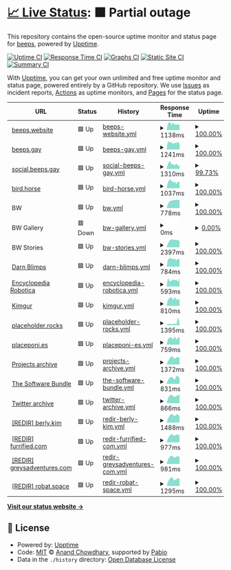 # [📈 Live Status](https://querkmachine.github.io/status): <!--live status--> **🟧 Partial outage**

This repository contains the open-source uptime monitor and status page for [beeps](https://beeps.website/), powered by [Upptime](https://github.com/upptime/upptime).

[![Uptime CI](https://github.com/querkmachine/status/workflows/Uptime%20CI/badge.svg)](https://github.com/querkmachine/status/actions?query=workflow%3A%22Uptime+CI%22)
[![Response Time CI](https://github.com/querkmachine/status/workflows/Response%20Time%20CI/badge.svg)](https://github.com/querkmachine/status/actions?query=workflow%3A%22Response+Time+CI%22)
[![Graphs CI](https://github.com/querkmachine/status/workflows/Graphs%20CI/badge.svg)](https://github.com/querkmachine/status/actions?query=workflow%3A%22Graphs+CI%22)
[![Static Site CI](https://github.com/querkmachine/status/workflows/Static%20Site%20CI/badge.svg)](https://github.com/querkmachine/status/actions?query=workflow%3A%22Static+Site+CI%22)
[![Summary CI](https://github.com/querkmachine/status/workflows/Summary%20CI/badge.svg)](https://github.com/querkmachine/status/actions?query=workflow%3A%22Summary+CI%22)

With [Upptime](https://upptime.js.org), you can get your own unlimited and free uptime monitor and status page, powered entirely by a GitHub repository. We use [Issues](https://github.com/querkmachine/status/issues) as incident reports, [Actions](https://github.com/querkmachine/status/actions) as uptime monitors, and [Pages](https://querkmachine.github.io/status) for the status page.

<!--start: status pages-->
<!-- This summary is generated by Upptime (https://github.com/upptime/upptime) -->
<!-- Do not edit this manually, your changes will be overwritten -->
<!-- prettier-ignore -->
| URL | Status | History | Response Time | Uptime |
| --- | ------ | ------- | ------------- | ------ |
| <img alt="" src="https://icons.duckduckgo.com/ip3/beeps.website.ico" height="13"> [beeps.website](https://beeps.website) | 🟩 Up | [beeps-website.yml](https://github.com/querkmachine/status/commits/HEAD/history/beeps-website.yml) | <details><summary><img alt="Response time graph" src="./graphs/beeps-website/response-time-week.png" height="20"> 1138ms</summary><br><a href="https://querkmachine.github.io/status/history/beeps-website"><img alt="Response time 1138" src="https://img.shields.io/endpoint?url=https%3A%2F%2Fraw.githubusercontent.com%2Fquerkmachine%2Fstatus%2FHEAD%2Fapi%2Fbeeps-website%2Fresponse-time.json"></a><br><a href="https://querkmachine.github.io/status/history/beeps-website"><img alt="24-hour response time 1061" src="https://img.shields.io/endpoint?url=https%3A%2F%2Fraw.githubusercontent.com%2Fquerkmachine%2Fstatus%2FHEAD%2Fapi%2Fbeeps-website%2Fresponse-time-day.json"></a><br><a href="https://querkmachine.github.io/status/history/beeps-website"><img alt="7-day response time 1138" src="https://img.shields.io/endpoint?url=https%3A%2F%2Fraw.githubusercontent.com%2Fquerkmachine%2Fstatus%2FHEAD%2Fapi%2Fbeeps-website%2Fresponse-time-week.json"></a><br><a href="https://querkmachine.github.io/status/history/beeps-website"><img alt="30-day response time 1138" src="https://img.shields.io/endpoint?url=https%3A%2F%2Fraw.githubusercontent.com%2Fquerkmachine%2Fstatus%2FHEAD%2Fapi%2Fbeeps-website%2Fresponse-time-month.json"></a><br><a href="https://querkmachine.github.io/status/history/beeps-website"><img alt="1-year response time 1138" src="https://img.shields.io/endpoint?url=https%3A%2F%2Fraw.githubusercontent.com%2Fquerkmachine%2Fstatus%2FHEAD%2Fapi%2Fbeeps-website%2Fresponse-time-year.json"></a></details> | <details><summary><a href="https://querkmachine.github.io/status/history/beeps-website">100.00%</a></summary><a href="https://querkmachine.github.io/status/history/beeps-website"><img alt="All-time uptime 100.00%" src="https://img.shields.io/endpoint?url=https%3A%2F%2Fraw.githubusercontent.com%2Fquerkmachine%2Fstatus%2FHEAD%2Fapi%2Fbeeps-website%2Fuptime.json"></a><br><a href="https://querkmachine.github.io/status/history/beeps-website"><img alt="24-hour uptime 100.00%" src="https://img.shields.io/endpoint?url=https%3A%2F%2Fraw.githubusercontent.com%2Fquerkmachine%2Fstatus%2FHEAD%2Fapi%2Fbeeps-website%2Fuptime-day.json"></a><br><a href="https://querkmachine.github.io/status/history/beeps-website"><img alt="7-day uptime 100.00%" src="https://img.shields.io/endpoint?url=https%3A%2F%2Fraw.githubusercontent.com%2Fquerkmachine%2Fstatus%2FHEAD%2Fapi%2Fbeeps-website%2Fuptime-week.json"></a><br><a href="https://querkmachine.github.io/status/history/beeps-website"><img alt="30-day uptime 100.00%" src="https://img.shields.io/endpoint?url=https%3A%2F%2Fraw.githubusercontent.com%2Fquerkmachine%2Fstatus%2FHEAD%2Fapi%2Fbeeps-website%2Fuptime-month.json"></a><br><a href="https://querkmachine.github.io/status/history/beeps-website"><img alt="1-year uptime 100.00%" src="https://img.shields.io/endpoint?url=https%3A%2F%2Fraw.githubusercontent.com%2Fquerkmachine%2Fstatus%2FHEAD%2Fapi%2Fbeeps-website%2Fuptime-year.json"></a></details>
| <img alt="" src="https://icons.duckduckgo.com/ip3/beeps.gay.ico" height="13"> [beeps.gay](https://beeps.gay) | 🟩 Up | [beeps-gay.yml](https://github.com/querkmachine/status/commits/HEAD/history/beeps-gay.yml) | <details><summary><img alt="Response time graph" src="./graphs/beeps-gay/response-time-week.png" height="20"> 1241ms</summary><br><a href="https://querkmachine.github.io/status/history/beeps-gay"><img alt="Response time 1241" src="https://img.shields.io/endpoint?url=https%3A%2F%2Fraw.githubusercontent.com%2Fquerkmachine%2Fstatus%2FHEAD%2Fapi%2Fbeeps-gay%2Fresponse-time.json"></a><br><a href="https://querkmachine.github.io/status/history/beeps-gay"><img alt="24-hour response time 1033" src="https://img.shields.io/endpoint?url=https%3A%2F%2Fraw.githubusercontent.com%2Fquerkmachine%2Fstatus%2FHEAD%2Fapi%2Fbeeps-gay%2Fresponse-time-day.json"></a><br><a href="https://querkmachine.github.io/status/history/beeps-gay"><img alt="7-day response time 1241" src="https://img.shields.io/endpoint?url=https%3A%2F%2Fraw.githubusercontent.com%2Fquerkmachine%2Fstatus%2FHEAD%2Fapi%2Fbeeps-gay%2Fresponse-time-week.json"></a><br><a href="https://querkmachine.github.io/status/history/beeps-gay"><img alt="30-day response time 1241" src="https://img.shields.io/endpoint?url=https%3A%2F%2Fraw.githubusercontent.com%2Fquerkmachine%2Fstatus%2FHEAD%2Fapi%2Fbeeps-gay%2Fresponse-time-month.json"></a><br><a href="https://querkmachine.github.io/status/history/beeps-gay"><img alt="1-year response time 1241" src="https://img.shields.io/endpoint?url=https%3A%2F%2Fraw.githubusercontent.com%2Fquerkmachine%2Fstatus%2FHEAD%2Fapi%2Fbeeps-gay%2Fresponse-time-year.json"></a></details> | <details><summary><a href="https://querkmachine.github.io/status/history/beeps-gay">100.00%</a></summary><a href="https://querkmachine.github.io/status/history/beeps-gay"><img alt="All-time uptime 100.00%" src="https://img.shields.io/endpoint?url=https%3A%2F%2Fraw.githubusercontent.com%2Fquerkmachine%2Fstatus%2FHEAD%2Fapi%2Fbeeps-gay%2Fuptime.json"></a><br><a href="https://querkmachine.github.io/status/history/beeps-gay"><img alt="24-hour uptime 100.00%" src="https://img.shields.io/endpoint?url=https%3A%2F%2Fraw.githubusercontent.com%2Fquerkmachine%2Fstatus%2FHEAD%2Fapi%2Fbeeps-gay%2Fuptime-day.json"></a><br><a href="https://querkmachine.github.io/status/history/beeps-gay"><img alt="7-day uptime 100.00%" src="https://img.shields.io/endpoint?url=https%3A%2F%2Fraw.githubusercontent.com%2Fquerkmachine%2Fstatus%2FHEAD%2Fapi%2Fbeeps-gay%2Fuptime-week.json"></a><br><a href="https://querkmachine.github.io/status/history/beeps-gay"><img alt="30-day uptime 100.00%" src="https://img.shields.io/endpoint?url=https%3A%2F%2Fraw.githubusercontent.com%2Fquerkmachine%2Fstatus%2FHEAD%2Fapi%2Fbeeps-gay%2Fuptime-month.json"></a><br><a href="https://querkmachine.github.io/status/history/beeps-gay"><img alt="1-year uptime 100.00%" src="https://img.shields.io/endpoint?url=https%3A%2F%2Fraw.githubusercontent.com%2Fquerkmachine%2Fstatus%2FHEAD%2Fapi%2Fbeeps-gay%2Fuptime-year.json"></a></details>
| <img alt="" src="https://icons.duckduckgo.com/ip3/social.beeps.gay.ico" height="13"> [social.beeps.gay](https://social.beeps.gay) | 🟩 Up | [social-beeps-gay.yml](https://github.com/querkmachine/status/commits/HEAD/history/social-beeps-gay.yml) | <details><summary><img alt="Response time graph" src="./graphs/social-beeps-gay/response-time-week.png" height="20"> 1310ms</summary><br><a href="https://querkmachine.github.io/status/history/social-beeps-gay"><img alt="Response time 1310" src="https://img.shields.io/endpoint?url=https%3A%2F%2Fraw.githubusercontent.com%2Fquerkmachine%2Fstatus%2FHEAD%2Fapi%2Fsocial-beeps-gay%2Fresponse-time.json"></a><br><a href="https://querkmachine.github.io/status/history/social-beeps-gay"><img alt="24-hour response time 1121" src="https://img.shields.io/endpoint?url=https%3A%2F%2Fraw.githubusercontent.com%2Fquerkmachine%2Fstatus%2FHEAD%2Fapi%2Fsocial-beeps-gay%2Fresponse-time-day.json"></a><br><a href="https://querkmachine.github.io/status/history/social-beeps-gay"><img alt="7-day response time 1310" src="https://img.shields.io/endpoint?url=https%3A%2F%2Fraw.githubusercontent.com%2Fquerkmachine%2Fstatus%2FHEAD%2Fapi%2Fsocial-beeps-gay%2Fresponse-time-week.json"></a><br><a href="https://querkmachine.github.io/status/history/social-beeps-gay"><img alt="30-day response time 1310" src="https://img.shields.io/endpoint?url=https%3A%2F%2Fraw.githubusercontent.com%2Fquerkmachine%2Fstatus%2FHEAD%2Fapi%2Fsocial-beeps-gay%2Fresponse-time-month.json"></a><br><a href="https://querkmachine.github.io/status/history/social-beeps-gay"><img alt="1-year response time 1310" src="https://img.shields.io/endpoint?url=https%3A%2F%2Fraw.githubusercontent.com%2Fquerkmachine%2Fstatus%2FHEAD%2Fapi%2Fsocial-beeps-gay%2Fresponse-time-year.json"></a></details> | <details><summary><a href="https://querkmachine.github.io/status/history/social-beeps-gay">99.73%</a></summary><a href="https://querkmachine.github.io/status/history/social-beeps-gay"><img alt="All-time uptime 99.73%" src="https://img.shields.io/endpoint?url=https%3A%2F%2Fraw.githubusercontent.com%2Fquerkmachine%2Fstatus%2FHEAD%2Fapi%2Fsocial-beeps-gay%2Fuptime.json"></a><br><a href="https://querkmachine.github.io/status/history/social-beeps-gay"><img alt="24-hour uptime 99.14%" src="https://img.shields.io/endpoint?url=https%3A%2F%2Fraw.githubusercontent.com%2Fquerkmachine%2Fstatus%2FHEAD%2Fapi%2Fsocial-beeps-gay%2Fuptime-day.json"></a><br><a href="https://querkmachine.github.io/status/history/social-beeps-gay"><img alt="7-day uptime 99.73%" src="https://img.shields.io/endpoint?url=https%3A%2F%2Fraw.githubusercontent.com%2Fquerkmachine%2Fstatus%2FHEAD%2Fapi%2Fsocial-beeps-gay%2Fuptime-week.json"></a><br><a href="https://querkmachine.github.io/status/history/social-beeps-gay"><img alt="30-day uptime 99.73%" src="https://img.shields.io/endpoint?url=https%3A%2F%2Fraw.githubusercontent.com%2Fquerkmachine%2Fstatus%2FHEAD%2Fapi%2Fsocial-beeps-gay%2Fuptime-month.json"></a><br><a href="https://querkmachine.github.io/status/history/social-beeps-gay"><img alt="1-year uptime 99.73%" src="https://img.shields.io/endpoint?url=https%3A%2F%2Fraw.githubusercontent.com%2Fquerkmachine%2Fstatus%2FHEAD%2Fapi%2Fsocial-beeps-gay%2Fuptime-year.json"></a></details>
| <img alt="" src="https://icons.duckduckgo.com/ip3/bird.horse.ico" height="13"> [bird.horse](https://bird.horse) | 🟩 Up | [bird-horse.yml](https://github.com/querkmachine/status/commits/HEAD/history/bird-horse.yml) | <details><summary><img alt="Response time graph" src="./graphs/bird-horse/response-time-week.png" height="20"> 1037ms</summary><br><a href="https://querkmachine.github.io/status/history/bird-horse"><img alt="Response time 1037" src="https://img.shields.io/endpoint?url=https%3A%2F%2Fraw.githubusercontent.com%2Fquerkmachine%2Fstatus%2FHEAD%2Fapi%2Fbird-horse%2Fresponse-time.json"></a><br><a href="https://querkmachine.github.io/status/history/bird-horse"><img alt="24-hour response time 945" src="https://img.shields.io/endpoint?url=https%3A%2F%2Fraw.githubusercontent.com%2Fquerkmachine%2Fstatus%2FHEAD%2Fapi%2Fbird-horse%2Fresponse-time-day.json"></a><br><a href="https://querkmachine.github.io/status/history/bird-horse"><img alt="7-day response time 1037" src="https://img.shields.io/endpoint?url=https%3A%2F%2Fraw.githubusercontent.com%2Fquerkmachine%2Fstatus%2FHEAD%2Fapi%2Fbird-horse%2Fresponse-time-week.json"></a><br><a href="https://querkmachine.github.io/status/history/bird-horse"><img alt="30-day response time 1037" src="https://img.shields.io/endpoint?url=https%3A%2F%2Fraw.githubusercontent.com%2Fquerkmachine%2Fstatus%2FHEAD%2Fapi%2Fbird-horse%2Fresponse-time-month.json"></a><br><a href="https://querkmachine.github.io/status/history/bird-horse"><img alt="1-year response time 1037" src="https://img.shields.io/endpoint?url=https%3A%2F%2Fraw.githubusercontent.com%2Fquerkmachine%2Fstatus%2FHEAD%2Fapi%2Fbird-horse%2Fresponse-time-year.json"></a></details> | <details><summary><a href="https://querkmachine.github.io/status/history/bird-horse">100.00%</a></summary><a href="https://querkmachine.github.io/status/history/bird-horse"><img alt="All-time uptime 100.00%" src="https://img.shields.io/endpoint?url=https%3A%2F%2Fraw.githubusercontent.com%2Fquerkmachine%2Fstatus%2FHEAD%2Fapi%2Fbird-horse%2Fuptime.json"></a><br><a href="https://querkmachine.github.io/status/history/bird-horse"><img alt="24-hour uptime 100.00%" src="https://img.shields.io/endpoint?url=https%3A%2F%2Fraw.githubusercontent.com%2Fquerkmachine%2Fstatus%2FHEAD%2Fapi%2Fbird-horse%2Fuptime-day.json"></a><br><a href="https://querkmachine.github.io/status/history/bird-horse"><img alt="7-day uptime 100.00%" src="https://img.shields.io/endpoint?url=https%3A%2F%2Fraw.githubusercontent.com%2Fquerkmachine%2Fstatus%2FHEAD%2Fapi%2Fbird-horse%2Fuptime-week.json"></a><br><a href="https://querkmachine.github.io/status/history/bird-horse"><img alt="30-day uptime 100.00%" src="https://img.shields.io/endpoint?url=https%3A%2F%2Fraw.githubusercontent.com%2Fquerkmachine%2Fstatus%2FHEAD%2Fapi%2Fbird-horse%2Fuptime-month.json"></a><br><a href="https://querkmachine.github.io/status/history/bird-horse"><img alt="1-year uptime 100.00%" src="https://img.shields.io/endpoint?url=https%3A%2F%2Fraw.githubusercontent.com%2Fquerkmachine%2Fstatus%2FHEAD%2Fapi%2Fbird-horse%2Fuptime-year.json"></a></details>
| <img alt="" src="https://icons.duckduckgo.com/ip3/null.ico" height="13"> BW | 🟩 Up | [bw.yml](https://github.com/querkmachine/status/commits/HEAD/history/bw.yml) | <details><summary><img alt="Response time graph" src="./graphs/bw/response-time-week.png" height="20"> 778ms</summary><br><a href="https://querkmachine.github.io/status/history/bw"><img alt="Response time 778" src="https://img.shields.io/endpoint?url=https%3A%2F%2Fraw.githubusercontent.com%2Fquerkmachine%2Fstatus%2FHEAD%2Fapi%2Fbw%2Fresponse-time.json"></a><br><a href="https://querkmachine.github.io/status/history/bw"><img alt="24-hour response time 813" src="https://img.shields.io/endpoint?url=https%3A%2F%2Fraw.githubusercontent.com%2Fquerkmachine%2Fstatus%2FHEAD%2Fapi%2Fbw%2Fresponse-time-day.json"></a><br><a href="https://querkmachine.github.io/status/history/bw"><img alt="7-day response time 778" src="https://img.shields.io/endpoint?url=https%3A%2F%2Fraw.githubusercontent.com%2Fquerkmachine%2Fstatus%2FHEAD%2Fapi%2Fbw%2Fresponse-time-week.json"></a><br><a href="https://querkmachine.github.io/status/history/bw"><img alt="30-day response time 778" src="https://img.shields.io/endpoint?url=https%3A%2F%2Fraw.githubusercontent.com%2Fquerkmachine%2Fstatus%2FHEAD%2Fapi%2Fbw%2Fresponse-time-month.json"></a><br><a href="https://querkmachine.github.io/status/history/bw"><img alt="1-year response time 778" src="https://img.shields.io/endpoint?url=https%3A%2F%2Fraw.githubusercontent.com%2Fquerkmachine%2Fstatus%2FHEAD%2Fapi%2Fbw%2Fresponse-time-year.json"></a></details> | <details><summary><a href="https://querkmachine.github.io/status/history/bw">100.00%</a></summary><a href="https://querkmachine.github.io/status/history/bw"><img alt="All-time uptime 100.00%" src="https://img.shields.io/endpoint?url=https%3A%2F%2Fraw.githubusercontent.com%2Fquerkmachine%2Fstatus%2FHEAD%2Fapi%2Fbw%2Fuptime.json"></a><br><a href="https://querkmachine.github.io/status/history/bw"><img alt="24-hour uptime 100.00%" src="https://img.shields.io/endpoint?url=https%3A%2F%2Fraw.githubusercontent.com%2Fquerkmachine%2Fstatus%2FHEAD%2Fapi%2Fbw%2Fuptime-day.json"></a><br><a href="https://querkmachine.github.io/status/history/bw"><img alt="7-day uptime 100.00%" src="https://img.shields.io/endpoint?url=https%3A%2F%2Fraw.githubusercontent.com%2Fquerkmachine%2Fstatus%2FHEAD%2Fapi%2Fbw%2Fuptime-week.json"></a><br><a href="https://querkmachine.github.io/status/history/bw"><img alt="30-day uptime 100.00%" src="https://img.shields.io/endpoint?url=https%3A%2F%2Fraw.githubusercontent.com%2Fquerkmachine%2Fstatus%2FHEAD%2Fapi%2Fbw%2Fuptime-month.json"></a><br><a href="https://querkmachine.github.io/status/history/bw"><img alt="1-year uptime 100.00%" src="https://img.shields.io/endpoint?url=https%3A%2F%2Fraw.githubusercontent.com%2Fquerkmachine%2Fstatus%2FHEAD%2Fapi%2Fbw%2Fuptime-year.json"></a></details>
| <img alt="" src="https://icons.duckduckgo.com/ip3/null.ico" height="13"> BW Gallery | 🟥 Down | [bw-gallery.yml](https://github.com/querkmachine/status/commits/HEAD/history/bw-gallery.yml) | <details><summary><img alt="Response time graph" src="./graphs/bw-gallery/response-time-week.png" height="20"> 0ms</summary><br><a href="https://querkmachine.github.io/status/history/bw-gallery"><img alt="Response time 0" src="https://img.shields.io/endpoint?url=https%3A%2F%2Fraw.githubusercontent.com%2Fquerkmachine%2Fstatus%2FHEAD%2Fapi%2Fbw-gallery%2Fresponse-time.json"></a><br><a href="https://querkmachine.github.io/status/history/bw-gallery"><img alt="24-hour response time 0" src="https://img.shields.io/endpoint?url=https%3A%2F%2Fraw.githubusercontent.com%2Fquerkmachine%2Fstatus%2FHEAD%2Fapi%2Fbw-gallery%2Fresponse-time-day.json"></a><br><a href="https://querkmachine.github.io/status/history/bw-gallery"><img alt="7-day response time 0" src="https://img.shields.io/endpoint?url=https%3A%2F%2Fraw.githubusercontent.com%2Fquerkmachine%2Fstatus%2FHEAD%2Fapi%2Fbw-gallery%2Fresponse-time-week.json"></a><br><a href="https://querkmachine.github.io/status/history/bw-gallery"><img alt="30-day response time 0" src="https://img.shields.io/endpoint?url=https%3A%2F%2Fraw.githubusercontent.com%2Fquerkmachine%2Fstatus%2FHEAD%2Fapi%2Fbw-gallery%2Fresponse-time-month.json"></a><br><a href="https://querkmachine.github.io/status/history/bw-gallery"><img alt="1-year response time 0" src="https://img.shields.io/endpoint?url=https%3A%2F%2Fraw.githubusercontent.com%2Fquerkmachine%2Fstatus%2FHEAD%2Fapi%2Fbw-gallery%2Fresponse-time-year.json"></a></details> | <details><summary><a href="https://querkmachine.github.io/status/history/bw-gallery">0.00%</a></summary><a href="https://querkmachine.github.io/status/history/bw-gallery"><img alt="All-time uptime 0.00%" src="https://img.shields.io/endpoint?url=https%3A%2F%2Fraw.githubusercontent.com%2Fquerkmachine%2Fstatus%2FHEAD%2Fapi%2Fbw-gallery%2Fuptime.json"></a><br><a href="https://querkmachine.github.io/status/history/bw-gallery"><img alt="24-hour uptime 0.00%" src="https://img.shields.io/endpoint?url=https%3A%2F%2Fraw.githubusercontent.com%2Fquerkmachine%2Fstatus%2FHEAD%2Fapi%2Fbw-gallery%2Fuptime-day.json"></a><br><a href="https://querkmachine.github.io/status/history/bw-gallery"><img alt="7-day uptime 0.00%" src="https://img.shields.io/endpoint?url=https%3A%2F%2Fraw.githubusercontent.com%2Fquerkmachine%2Fstatus%2FHEAD%2Fapi%2Fbw-gallery%2Fuptime-week.json"></a><br><a href="https://querkmachine.github.io/status/history/bw-gallery"><img alt="30-day uptime 0.00%" src="https://img.shields.io/endpoint?url=https%3A%2F%2Fraw.githubusercontent.com%2Fquerkmachine%2Fstatus%2FHEAD%2Fapi%2Fbw-gallery%2Fuptime-month.json"></a><br><a href="https://querkmachine.github.io/status/history/bw-gallery"><img alt="1-year uptime 0.00%" src="https://img.shields.io/endpoint?url=https%3A%2F%2Fraw.githubusercontent.com%2Fquerkmachine%2Fstatus%2FHEAD%2Fapi%2Fbw-gallery%2Fuptime-year.json"></a></details>
| <img alt="" src="https://icons.duckduckgo.com/ip3/null.ico" height="13"> BW Stories | 🟩 Up | [bw-stories.yml](https://github.com/querkmachine/status/commits/HEAD/history/bw-stories.yml) | <details><summary><img alt="Response time graph" src="./graphs/bw-stories/response-time-week.png" height="20"> 2397ms</summary><br><a href="https://querkmachine.github.io/status/history/bw-stories"><img alt="Response time 2397" src="https://img.shields.io/endpoint?url=https%3A%2F%2Fraw.githubusercontent.com%2Fquerkmachine%2Fstatus%2FHEAD%2Fapi%2Fbw-stories%2Fresponse-time.json"></a><br><a href="https://querkmachine.github.io/status/history/bw-stories"><img alt="24-hour response time 2206" src="https://img.shields.io/endpoint?url=https%3A%2F%2Fraw.githubusercontent.com%2Fquerkmachine%2Fstatus%2FHEAD%2Fapi%2Fbw-stories%2Fresponse-time-day.json"></a><br><a href="https://querkmachine.github.io/status/history/bw-stories"><img alt="7-day response time 2397" src="https://img.shields.io/endpoint?url=https%3A%2F%2Fraw.githubusercontent.com%2Fquerkmachine%2Fstatus%2FHEAD%2Fapi%2Fbw-stories%2Fresponse-time-week.json"></a><br><a href="https://querkmachine.github.io/status/history/bw-stories"><img alt="30-day response time 2397" src="https://img.shields.io/endpoint?url=https%3A%2F%2Fraw.githubusercontent.com%2Fquerkmachine%2Fstatus%2FHEAD%2Fapi%2Fbw-stories%2Fresponse-time-month.json"></a><br><a href="https://querkmachine.github.io/status/history/bw-stories"><img alt="1-year response time 2397" src="https://img.shields.io/endpoint?url=https%3A%2F%2Fraw.githubusercontent.com%2Fquerkmachine%2Fstatus%2FHEAD%2Fapi%2Fbw-stories%2Fresponse-time-year.json"></a></details> | <details><summary><a href="https://querkmachine.github.io/status/history/bw-stories">100.00%</a></summary><a href="https://querkmachine.github.io/status/history/bw-stories"><img alt="All-time uptime 100.00%" src="https://img.shields.io/endpoint?url=https%3A%2F%2Fraw.githubusercontent.com%2Fquerkmachine%2Fstatus%2FHEAD%2Fapi%2Fbw-stories%2Fuptime.json"></a><br><a href="https://querkmachine.github.io/status/history/bw-stories"><img alt="24-hour uptime 100.00%" src="https://img.shields.io/endpoint?url=https%3A%2F%2Fraw.githubusercontent.com%2Fquerkmachine%2Fstatus%2FHEAD%2Fapi%2Fbw-stories%2Fuptime-day.json"></a><br><a href="https://querkmachine.github.io/status/history/bw-stories"><img alt="7-day uptime 100.00%" src="https://img.shields.io/endpoint?url=https%3A%2F%2Fraw.githubusercontent.com%2Fquerkmachine%2Fstatus%2FHEAD%2Fapi%2Fbw-stories%2Fuptime-week.json"></a><br><a href="https://querkmachine.github.io/status/history/bw-stories"><img alt="30-day uptime 100.00%" src="https://img.shields.io/endpoint?url=https%3A%2F%2Fraw.githubusercontent.com%2Fquerkmachine%2Fstatus%2FHEAD%2Fapi%2Fbw-stories%2Fuptime-month.json"></a><br><a href="https://querkmachine.github.io/status/history/bw-stories"><img alt="1-year uptime 100.00%" src="https://img.shields.io/endpoint?url=https%3A%2F%2Fraw.githubusercontent.com%2Fquerkmachine%2Fstatus%2FHEAD%2Fapi%2Fbw-stories%2Fuptime-year.json"></a></details>
| <img alt="" src="https://icons.duckduckgo.com/ip3/darnblimps.com.ico" height="13"> [Darn Blimps](https://darnblimps.com) | 🟩 Up | [darn-blimps.yml](https://github.com/querkmachine/status/commits/HEAD/history/darn-blimps.yml) | <details><summary><img alt="Response time graph" src="./graphs/darn-blimps/response-time-week.png" height="20"> 784ms</summary><br><a href="https://querkmachine.github.io/status/history/darn-blimps"><img alt="Response time 784" src="https://img.shields.io/endpoint?url=https%3A%2F%2Fraw.githubusercontent.com%2Fquerkmachine%2Fstatus%2FHEAD%2Fapi%2Fdarn-blimps%2Fresponse-time.json"></a><br><a href="https://querkmachine.github.io/status/history/darn-blimps"><img alt="24-hour response time 780" src="https://img.shields.io/endpoint?url=https%3A%2F%2Fraw.githubusercontent.com%2Fquerkmachine%2Fstatus%2FHEAD%2Fapi%2Fdarn-blimps%2Fresponse-time-day.json"></a><br><a href="https://querkmachine.github.io/status/history/darn-blimps"><img alt="7-day response time 784" src="https://img.shields.io/endpoint?url=https%3A%2F%2Fraw.githubusercontent.com%2Fquerkmachine%2Fstatus%2FHEAD%2Fapi%2Fdarn-blimps%2Fresponse-time-week.json"></a><br><a href="https://querkmachine.github.io/status/history/darn-blimps"><img alt="30-day response time 784" src="https://img.shields.io/endpoint?url=https%3A%2F%2Fraw.githubusercontent.com%2Fquerkmachine%2Fstatus%2FHEAD%2Fapi%2Fdarn-blimps%2Fresponse-time-month.json"></a><br><a href="https://querkmachine.github.io/status/history/darn-blimps"><img alt="1-year response time 784" src="https://img.shields.io/endpoint?url=https%3A%2F%2Fraw.githubusercontent.com%2Fquerkmachine%2Fstatus%2FHEAD%2Fapi%2Fdarn-blimps%2Fresponse-time-year.json"></a></details> | <details><summary><a href="https://querkmachine.github.io/status/history/darn-blimps">100.00%</a></summary><a href="https://querkmachine.github.io/status/history/darn-blimps"><img alt="All-time uptime 100.00%" src="https://img.shields.io/endpoint?url=https%3A%2F%2Fraw.githubusercontent.com%2Fquerkmachine%2Fstatus%2FHEAD%2Fapi%2Fdarn-blimps%2Fuptime.json"></a><br><a href="https://querkmachine.github.io/status/history/darn-blimps"><img alt="24-hour uptime 100.00%" src="https://img.shields.io/endpoint?url=https%3A%2F%2Fraw.githubusercontent.com%2Fquerkmachine%2Fstatus%2FHEAD%2Fapi%2Fdarn-blimps%2Fuptime-day.json"></a><br><a href="https://querkmachine.github.io/status/history/darn-blimps"><img alt="7-day uptime 100.00%" src="https://img.shields.io/endpoint?url=https%3A%2F%2Fraw.githubusercontent.com%2Fquerkmachine%2Fstatus%2FHEAD%2Fapi%2Fdarn-blimps%2Fuptime-week.json"></a><br><a href="https://querkmachine.github.io/status/history/darn-blimps"><img alt="30-day uptime 100.00%" src="https://img.shields.io/endpoint?url=https%3A%2F%2Fraw.githubusercontent.com%2Fquerkmachine%2Fstatus%2FHEAD%2Fapi%2Fdarn-blimps%2Fuptime-month.json"></a><br><a href="https://querkmachine.github.io/status/history/darn-blimps"><img alt="1-year uptime 100.00%" src="https://img.shields.io/endpoint?url=https%3A%2F%2Fraw.githubusercontent.com%2Fquerkmachine%2Fstatus%2FHEAD%2Fapi%2Fdarn-blimps%2Fuptime-year.json"></a></details>
| <img alt="" src="https://icons.duckduckgo.com/ip3/encyclopediarobotica.org.ico" height="13"> [Encyclopedia Robotica](https://encyclopediarobotica.org) | 🟩 Up | [encyclopedia-robotica.yml](https://github.com/querkmachine/status/commits/HEAD/history/encyclopedia-robotica.yml) | <details><summary><img alt="Response time graph" src="./graphs/encyclopedia-robotica/response-time-week.png" height="20"> 593ms</summary><br><a href="https://querkmachine.github.io/status/history/encyclopedia-robotica"><img alt="Response time 593" src="https://img.shields.io/endpoint?url=https%3A%2F%2Fraw.githubusercontent.com%2Fquerkmachine%2Fstatus%2FHEAD%2Fapi%2Fencyclopedia-robotica%2Fresponse-time.json"></a><br><a href="https://querkmachine.github.io/status/history/encyclopedia-robotica"><img alt="24-hour response time 756" src="https://img.shields.io/endpoint?url=https%3A%2F%2Fraw.githubusercontent.com%2Fquerkmachine%2Fstatus%2FHEAD%2Fapi%2Fencyclopedia-robotica%2Fresponse-time-day.json"></a><br><a href="https://querkmachine.github.io/status/history/encyclopedia-robotica"><img alt="7-day response time 593" src="https://img.shields.io/endpoint?url=https%3A%2F%2Fraw.githubusercontent.com%2Fquerkmachine%2Fstatus%2FHEAD%2Fapi%2Fencyclopedia-robotica%2Fresponse-time-week.json"></a><br><a href="https://querkmachine.github.io/status/history/encyclopedia-robotica"><img alt="30-day response time 593" src="https://img.shields.io/endpoint?url=https%3A%2F%2Fraw.githubusercontent.com%2Fquerkmachine%2Fstatus%2FHEAD%2Fapi%2Fencyclopedia-robotica%2Fresponse-time-month.json"></a><br><a href="https://querkmachine.github.io/status/history/encyclopedia-robotica"><img alt="1-year response time 593" src="https://img.shields.io/endpoint?url=https%3A%2F%2Fraw.githubusercontent.com%2Fquerkmachine%2Fstatus%2FHEAD%2Fapi%2Fencyclopedia-robotica%2Fresponse-time-year.json"></a></details> | <details><summary><a href="https://querkmachine.github.io/status/history/encyclopedia-robotica">100.00%</a></summary><a href="https://querkmachine.github.io/status/history/encyclopedia-robotica"><img alt="All-time uptime 100.00%" src="https://img.shields.io/endpoint?url=https%3A%2F%2Fraw.githubusercontent.com%2Fquerkmachine%2Fstatus%2FHEAD%2Fapi%2Fencyclopedia-robotica%2Fuptime.json"></a><br><a href="https://querkmachine.github.io/status/history/encyclopedia-robotica"><img alt="24-hour uptime 100.00%" src="https://img.shields.io/endpoint?url=https%3A%2F%2Fraw.githubusercontent.com%2Fquerkmachine%2Fstatus%2FHEAD%2Fapi%2Fencyclopedia-robotica%2Fuptime-day.json"></a><br><a href="https://querkmachine.github.io/status/history/encyclopedia-robotica"><img alt="7-day uptime 100.00%" src="https://img.shields.io/endpoint?url=https%3A%2F%2Fraw.githubusercontent.com%2Fquerkmachine%2Fstatus%2FHEAD%2Fapi%2Fencyclopedia-robotica%2Fuptime-week.json"></a><br><a href="https://querkmachine.github.io/status/history/encyclopedia-robotica"><img alt="30-day uptime 100.00%" src="https://img.shields.io/endpoint?url=https%3A%2F%2Fraw.githubusercontent.com%2Fquerkmachine%2Fstatus%2FHEAD%2Fapi%2Fencyclopedia-robotica%2Fuptime-month.json"></a><br><a href="https://querkmachine.github.io/status/history/encyclopedia-robotica"><img alt="1-year uptime 100.00%" src="https://img.shields.io/endpoint?url=https%3A%2F%2Fraw.githubusercontent.com%2Fquerkmachine%2Fstatus%2FHEAD%2Fapi%2Fencyclopedia-robotica%2Fuptime-year.json"></a></details>
| <img alt="" src="https://icons.duckduckgo.com/ip3/kimgur.com.ico" height="13"> [Kimgur](https://kimgur.com) | 🟩 Up | [kimgur.yml](https://github.com/querkmachine/status/commits/HEAD/history/kimgur.yml) | <details><summary><img alt="Response time graph" src="./graphs/kimgur/response-time-week.png" height="20"> 810ms</summary><br><a href="https://querkmachine.github.io/status/history/kimgur"><img alt="Response time 810" src="https://img.shields.io/endpoint?url=https%3A%2F%2Fraw.githubusercontent.com%2Fquerkmachine%2Fstatus%2FHEAD%2Fapi%2Fkimgur%2Fresponse-time.json"></a><br><a href="https://querkmachine.github.io/status/history/kimgur"><img alt="24-hour response time 756" src="https://img.shields.io/endpoint?url=https%3A%2F%2Fraw.githubusercontent.com%2Fquerkmachine%2Fstatus%2FHEAD%2Fapi%2Fkimgur%2Fresponse-time-day.json"></a><br><a href="https://querkmachine.github.io/status/history/kimgur"><img alt="7-day response time 810" src="https://img.shields.io/endpoint?url=https%3A%2F%2Fraw.githubusercontent.com%2Fquerkmachine%2Fstatus%2FHEAD%2Fapi%2Fkimgur%2Fresponse-time-week.json"></a><br><a href="https://querkmachine.github.io/status/history/kimgur"><img alt="30-day response time 810" src="https://img.shields.io/endpoint?url=https%3A%2F%2Fraw.githubusercontent.com%2Fquerkmachine%2Fstatus%2FHEAD%2Fapi%2Fkimgur%2Fresponse-time-month.json"></a><br><a href="https://querkmachine.github.io/status/history/kimgur"><img alt="1-year response time 810" src="https://img.shields.io/endpoint?url=https%3A%2F%2Fraw.githubusercontent.com%2Fquerkmachine%2Fstatus%2FHEAD%2Fapi%2Fkimgur%2Fresponse-time-year.json"></a></details> | <details><summary><a href="https://querkmachine.github.io/status/history/kimgur">100.00%</a></summary><a href="https://querkmachine.github.io/status/history/kimgur"><img alt="All-time uptime 100.00%" src="https://img.shields.io/endpoint?url=https%3A%2F%2Fraw.githubusercontent.com%2Fquerkmachine%2Fstatus%2FHEAD%2Fapi%2Fkimgur%2Fuptime.json"></a><br><a href="https://querkmachine.github.io/status/history/kimgur"><img alt="24-hour uptime 100.00%" src="https://img.shields.io/endpoint?url=https%3A%2F%2Fraw.githubusercontent.com%2Fquerkmachine%2Fstatus%2FHEAD%2Fapi%2Fkimgur%2Fuptime-day.json"></a><br><a href="https://querkmachine.github.io/status/history/kimgur"><img alt="7-day uptime 100.00%" src="https://img.shields.io/endpoint?url=https%3A%2F%2Fraw.githubusercontent.com%2Fquerkmachine%2Fstatus%2FHEAD%2Fapi%2Fkimgur%2Fuptime-week.json"></a><br><a href="https://querkmachine.github.io/status/history/kimgur"><img alt="30-day uptime 100.00%" src="https://img.shields.io/endpoint?url=https%3A%2F%2Fraw.githubusercontent.com%2Fquerkmachine%2Fstatus%2FHEAD%2Fapi%2Fkimgur%2Fuptime-month.json"></a><br><a href="https://querkmachine.github.io/status/history/kimgur"><img alt="1-year uptime 100.00%" src="https://img.shields.io/endpoint?url=https%3A%2F%2Fraw.githubusercontent.com%2Fquerkmachine%2Fstatus%2FHEAD%2Fapi%2Fkimgur%2Fuptime-year.json"></a></details>
| <img alt="" src="https://icons.duckduckgo.com/ip3/placeholder.rocks.ico" height="13"> [placeholder.rocks](https://placeholder.rocks) | 🟩 Up | [placeholder-rocks.yml](https://github.com/querkmachine/status/commits/HEAD/history/placeholder-rocks.yml) | <details><summary><img alt="Response time graph" src="./graphs/placeholder-rocks/response-time-week.png" height="20"> 1395ms</summary><br><a href="https://querkmachine.github.io/status/history/placeholder-rocks"><img alt="Response time 1395" src="https://img.shields.io/endpoint?url=https%3A%2F%2Fraw.githubusercontent.com%2Fquerkmachine%2Fstatus%2FHEAD%2Fapi%2Fplaceholder-rocks%2Fresponse-time.json"></a><br><a href="https://querkmachine.github.io/status/history/placeholder-rocks"><img alt="24-hour response time 855" src="https://img.shields.io/endpoint?url=https%3A%2F%2Fraw.githubusercontent.com%2Fquerkmachine%2Fstatus%2FHEAD%2Fapi%2Fplaceholder-rocks%2Fresponse-time-day.json"></a><br><a href="https://querkmachine.github.io/status/history/placeholder-rocks"><img alt="7-day response time 1395" src="https://img.shields.io/endpoint?url=https%3A%2F%2Fraw.githubusercontent.com%2Fquerkmachine%2Fstatus%2FHEAD%2Fapi%2Fplaceholder-rocks%2Fresponse-time-week.json"></a><br><a href="https://querkmachine.github.io/status/history/placeholder-rocks"><img alt="30-day response time 1395" src="https://img.shields.io/endpoint?url=https%3A%2F%2Fraw.githubusercontent.com%2Fquerkmachine%2Fstatus%2FHEAD%2Fapi%2Fplaceholder-rocks%2Fresponse-time-month.json"></a><br><a href="https://querkmachine.github.io/status/history/placeholder-rocks"><img alt="1-year response time 1395" src="https://img.shields.io/endpoint?url=https%3A%2F%2Fraw.githubusercontent.com%2Fquerkmachine%2Fstatus%2FHEAD%2Fapi%2Fplaceholder-rocks%2Fresponse-time-year.json"></a></details> | <details><summary><a href="https://querkmachine.github.io/status/history/placeholder-rocks">100.00%</a></summary><a href="https://querkmachine.github.io/status/history/placeholder-rocks"><img alt="All-time uptime 100.00%" src="https://img.shields.io/endpoint?url=https%3A%2F%2Fraw.githubusercontent.com%2Fquerkmachine%2Fstatus%2FHEAD%2Fapi%2Fplaceholder-rocks%2Fuptime.json"></a><br><a href="https://querkmachine.github.io/status/history/placeholder-rocks"><img alt="24-hour uptime 100.00%" src="https://img.shields.io/endpoint?url=https%3A%2F%2Fraw.githubusercontent.com%2Fquerkmachine%2Fstatus%2FHEAD%2Fapi%2Fplaceholder-rocks%2Fuptime-day.json"></a><br><a href="https://querkmachine.github.io/status/history/placeholder-rocks"><img alt="7-day uptime 100.00%" src="https://img.shields.io/endpoint?url=https%3A%2F%2Fraw.githubusercontent.com%2Fquerkmachine%2Fstatus%2FHEAD%2Fapi%2Fplaceholder-rocks%2Fuptime-week.json"></a><br><a href="https://querkmachine.github.io/status/history/placeholder-rocks"><img alt="30-day uptime 100.00%" src="https://img.shields.io/endpoint?url=https%3A%2F%2Fraw.githubusercontent.com%2Fquerkmachine%2Fstatus%2FHEAD%2Fapi%2Fplaceholder-rocks%2Fuptime-month.json"></a><br><a href="https://querkmachine.github.io/status/history/placeholder-rocks"><img alt="1-year uptime 100.00%" src="https://img.shields.io/endpoint?url=https%3A%2F%2Fraw.githubusercontent.com%2Fquerkmachine%2Fstatus%2FHEAD%2Fapi%2Fplaceholder-rocks%2Fuptime-year.json"></a></details>
| <img alt="" src="https://icons.duckduckgo.com/ip3/placeponi.es.ico" height="13"> [placeponi.es](https://placeponi.es) | 🟩 Up | [placeponi-es.yml](https://github.com/querkmachine/status/commits/HEAD/history/placeponi-es.yml) | <details><summary><img alt="Response time graph" src="./graphs/placeponi-es/response-time-week.png" height="20"> 759ms</summary><br><a href="https://querkmachine.github.io/status/history/placeponi-es"><img alt="Response time 759" src="https://img.shields.io/endpoint?url=https%3A%2F%2Fraw.githubusercontent.com%2Fquerkmachine%2Fstatus%2FHEAD%2Fapi%2Fplaceponi-es%2Fresponse-time.json"></a><br><a href="https://querkmachine.github.io/status/history/placeponi-es"><img alt="24-hour response time 878" src="https://img.shields.io/endpoint?url=https%3A%2F%2Fraw.githubusercontent.com%2Fquerkmachine%2Fstatus%2FHEAD%2Fapi%2Fplaceponi-es%2Fresponse-time-day.json"></a><br><a href="https://querkmachine.github.io/status/history/placeponi-es"><img alt="7-day response time 759" src="https://img.shields.io/endpoint?url=https%3A%2F%2Fraw.githubusercontent.com%2Fquerkmachine%2Fstatus%2FHEAD%2Fapi%2Fplaceponi-es%2Fresponse-time-week.json"></a><br><a href="https://querkmachine.github.io/status/history/placeponi-es"><img alt="30-day response time 759" src="https://img.shields.io/endpoint?url=https%3A%2F%2Fraw.githubusercontent.com%2Fquerkmachine%2Fstatus%2FHEAD%2Fapi%2Fplaceponi-es%2Fresponse-time-month.json"></a><br><a href="https://querkmachine.github.io/status/history/placeponi-es"><img alt="1-year response time 759" src="https://img.shields.io/endpoint?url=https%3A%2F%2Fraw.githubusercontent.com%2Fquerkmachine%2Fstatus%2FHEAD%2Fapi%2Fplaceponi-es%2Fresponse-time-year.json"></a></details> | <details><summary><a href="https://querkmachine.github.io/status/history/placeponi-es">100.00%</a></summary><a href="https://querkmachine.github.io/status/history/placeponi-es"><img alt="All-time uptime 100.00%" src="https://img.shields.io/endpoint?url=https%3A%2F%2Fraw.githubusercontent.com%2Fquerkmachine%2Fstatus%2FHEAD%2Fapi%2Fplaceponi-es%2Fuptime.json"></a><br><a href="https://querkmachine.github.io/status/history/placeponi-es"><img alt="24-hour uptime 100.00%" src="https://img.shields.io/endpoint?url=https%3A%2F%2Fraw.githubusercontent.com%2Fquerkmachine%2Fstatus%2FHEAD%2Fapi%2Fplaceponi-es%2Fuptime-day.json"></a><br><a href="https://querkmachine.github.io/status/history/placeponi-es"><img alt="7-day uptime 100.00%" src="https://img.shields.io/endpoint?url=https%3A%2F%2Fraw.githubusercontent.com%2Fquerkmachine%2Fstatus%2FHEAD%2Fapi%2Fplaceponi-es%2Fuptime-week.json"></a><br><a href="https://querkmachine.github.io/status/history/placeponi-es"><img alt="30-day uptime 100.00%" src="https://img.shields.io/endpoint?url=https%3A%2F%2Fraw.githubusercontent.com%2Fquerkmachine%2Fstatus%2FHEAD%2Fapi%2Fplaceponi-es%2Fuptime-month.json"></a><br><a href="https://querkmachine.github.io/status/history/placeponi-es"><img alt="1-year uptime 100.00%" src="https://img.shields.io/endpoint?url=https%3A%2F%2Fraw.githubusercontent.com%2Fquerkmachine%2Fstatus%2FHEAD%2Fapi%2Fplaceponi-es%2Fuptime-year.json"></a></details>
| <img alt="" src="https://icons.duckduckgo.com/ip3/projects.berly.kim.ico" height="13"> [Projects archive](https://projects.berly.kim) | 🟩 Up | [projects-archive.yml](https://github.com/querkmachine/status/commits/HEAD/history/projects-archive.yml) | <details><summary><img alt="Response time graph" src="./graphs/projects-archive/response-time-week.png" height="20"> 1372ms</summary><br><a href="https://querkmachine.github.io/status/history/projects-archive"><img alt="Response time 1372" src="https://img.shields.io/endpoint?url=https%3A%2F%2Fraw.githubusercontent.com%2Fquerkmachine%2Fstatus%2FHEAD%2Fapi%2Fprojects-archive%2Fresponse-time.json"></a><br><a href="https://querkmachine.github.io/status/history/projects-archive"><img alt="24-hour response time 1459" src="https://img.shields.io/endpoint?url=https%3A%2F%2Fraw.githubusercontent.com%2Fquerkmachine%2Fstatus%2FHEAD%2Fapi%2Fprojects-archive%2Fresponse-time-day.json"></a><br><a href="https://querkmachine.github.io/status/history/projects-archive"><img alt="7-day response time 1372" src="https://img.shields.io/endpoint?url=https%3A%2F%2Fraw.githubusercontent.com%2Fquerkmachine%2Fstatus%2FHEAD%2Fapi%2Fprojects-archive%2Fresponse-time-week.json"></a><br><a href="https://querkmachine.github.io/status/history/projects-archive"><img alt="30-day response time 1372" src="https://img.shields.io/endpoint?url=https%3A%2F%2Fraw.githubusercontent.com%2Fquerkmachine%2Fstatus%2FHEAD%2Fapi%2Fprojects-archive%2Fresponse-time-month.json"></a><br><a href="https://querkmachine.github.io/status/history/projects-archive"><img alt="1-year response time 1372" src="https://img.shields.io/endpoint?url=https%3A%2F%2Fraw.githubusercontent.com%2Fquerkmachine%2Fstatus%2FHEAD%2Fapi%2Fprojects-archive%2Fresponse-time-year.json"></a></details> | <details><summary><a href="https://querkmachine.github.io/status/history/projects-archive">100.00%</a></summary><a href="https://querkmachine.github.io/status/history/projects-archive"><img alt="All-time uptime 100.00%" src="https://img.shields.io/endpoint?url=https%3A%2F%2Fraw.githubusercontent.com%2Fquerkmachine%2Fstatus%2FHEAD%2Fapi%2Fprojects-archive%2Fuptime.json"></a><br><a href="https://querkmachine.github.io/status/history/projects-archive"><img alt="24-hour uptime 100.00%" src="https://img.shields.io/endpoint?url=https%3A%2F%2Fraw.githubusercontent.com%2Fquerkmachine%2Fstatus%2FHEAD%2Fapi%2Fprojects-archive%2Fuptime-day.json"></a><br><a href="https://querkmachine.github.io/status/history/projects-archive"><img alt="7-day uptime 100.00%" src="https://img.shields.io/endpoint?url=https%3A%2F%2Fraw.githubusercontent.com%2Fquerkmachine%2Fstatus%2FHEAD%2Fapi%2Fprojects-archive%2Fuptime-week.json"></a><br><a href="https://querkmachine.github.io/status/history/projects-archive"><img alt="30-day uptime 100.00%" src="https://img.shields.io/endpoint?url=https%3A%2F%2Fraw.githubusercontent.com%2Fquerkmachine%2Fstatus%2FHEAD%2Fapi%2Fprojects-archive%2Fuptime-month.json"></a><br><a href="https://querkmachine.github.io/status/history/projects-archive"><img alt="1-year uptime 100.00%" src="https://img.shields.io/endpoint?url=https%3A%2F%2Fraw.githubusercontent.com%2Fquerkmachine%2Fstatus%2FHEAD%2Fapi%2Fprojects-archive%2Fuptime-year.json"></a></details>
| <img alt="" src="https://icons.duckduckgo.com/ip3/bundle.software.ico" height="13"> [The Software Bundle](https://bundle.software) | 🟩 Up | [the-software-bundle.yml](https://github.com/querkmachine/status/commits/HEAD/history/the-software-bundle.yml) | <details><summary><img alt="Response time graph" src="./graphs/the-software-bundle/response-time-week.png" height="20"> 831ms</summary><br><a href="https://querkmachine.github.io/status/history/the-software-bundle"><img alt="Response time 831" src="https://img.shields.io/endpoint?url=https%3A%2F%2Fraw.githubusercontent.com%2Fquerkmachine%2Fstatus%2FHEAD%2Fapi%2Fthe-software-bundle%2Fresponse-time.json"></a><br><a href="https://querkmachine.github.io/status/history/the-software-bundle"><img alt="24-hour response time 780" src="https://img.shields.io/endpoint?url=https%3A%2F%2Fraw.githubusercontent.com%2Fquerkmachine%2Fstatus%2FHEAD%2Fapi%2Fthe-software-bundle%2Fresponse-time-day.json"></a><br><a href="https://querkmachine.github.io/status/history/the-software-bundle"><img alt="7-day response time 831" src="https://img.shields.io/endpoint?url=https%3A%2F%2Fraw.githubusercontent.com%2Fquerkmachine%2Fstatus%2FHEAD%2Fapi%2Fthe-software-bundle%2Fresponse-time-week.json"></a><br><a href="https://querkmachine.github.io/status/history/the-software-bundle"><img alt="30-day response time 831" src="https://img.shields.io/endpoint?url=https%3A%2F%2Fraw.githubusercontent.com%2Fquerkmachine%2Fstatus%2FHEAD%2Fapi%2Fthe-software-bundle%2Fresponse-time-month.json"></a><br><a href="https://querkmachine.github.io/status/history/the-software-bundle"><img alt="1-year response time 831" src="https://img.shields.io/endpoint?url=https%3A%2F%2Fraw.githubusercontent.com%2Fquerkmachine%2Fstatus%2FHEAD%2Fapi%2Fthe-software-bundle%2Fresponse-time-year.json"></a></details> | <details><summary><a href="https://querkmachine.github.io/status/history/the-software-bundle">100.00%</a></summary><a href="https://querkmachine.github.io/status/history/the-software-bundle"><img alt="All-time uptime 100.00%" src="https://img.shields.io/endpoint?url=https%3A%2F%2Fraw.githubusercontent.com%2Fquerkmachine%2Fstatus%2FHEAD%2Fapi%2Fthe-software-bundle%2Fuptime.json"></a><br><a href="https://querkmachine.github.io/status/history/the-software-bundle"><img alt="24-hour uptime 100.00%" src="https://img.shields.io/endpoint?url=https%3A%2F%2Fraw.githubusercontent.com%2Fquerkmachine%2Fstatus%2FHEAD%2Fapi%2Fthe-software-bundle%2Fuptime-day.json"></a><br><a href="https://querkmachine.github.io/status/history/the-software-bundle"><img alt="7-day uptime 100.00%" src="https://img.shields.io/endpoint?url=https%3A%2F%2Fraw.githubusercontent.com%2Fquerkmachine%2Fstatus%2FHEAD%2Fapi%2Fthe-software-bundle%2Fuptime-week.json"></a><br><a href="https://querkmachine.github.io/status/history/the-software-bundle"><img alt="30-day uptime 100.00%" src="https://img.shields.io/endpoint?url=https%3A%2F%2Fraw.githubusercontent.com%2Fquerkmachine%2Fstatus%2FHEAD%2Fapi%2Fthe-software-bundle%2Fuptime-month.json"></a><br><a href="https://querkmachine.github.io/status/history/the-software-bundle"><img alt="1-year uptime 100.00%" src="https://img.shields.io/endpoint?url=https%3A%2F%2Fraw.githubusercontent.com%2Fquerkmachine%2Fstatus%2FHEAD%2Fapi%2Fthe-software-bundle%2Fuptime-year.json"></a></details>
| <img alt="" src="https://icons.duckduckgo.com/ip3/tweets.beeps.website.ico" height="13"> [Twitter archive](https://tweets.beeps.website) | 🟩 Up | [twitter-archive.yml](https://github.com/querkmachine/status/commits/HEAD/history/twitter-archive.yml) | <details><summary><img alt="Response time graph" src="./graphs/twitter-archive/response-time-week.png" height="20"> 866ms</summary><br><a href="https://querkmachine.github.io/status/history/twitter-archive"><img alt="Response time 866" src="https://img.shields.io/endpoint?url=https%3A%2F%2Fraw.githubusercontent.com%2Fquerkmachine%2Fstatus%2FHEAD%2Fapi%2Ftwitter-archive%2Fresponse-time.json"></a><br><a href="https://querkmachine.github.io/status/history/twitter-archive"><img alt="24-hour response time 991" src="https://img.shields.io/endpoint?url=https%3A%2F%2Fraw.githubusercontent.com%2Fquerkmachine%2Fstatus%2FHEAD%2Fapi%2Ftwitter-archive%2Fresponse-time-day.json"></a><br><a href="https://querkmachine.github.io/status/history/twitter-archive"><img alt="7-day response time 866" src="https://img.shields.io/endpoint?url=https%3A%2F%2Fraw.githubusercontent.com%2Fquerkmachine%2Fstatus%2FHEAD%2Fapi%2Ftwitter-archive%2Fresponse-time-week.json"></a><br><a href="https://querkmachine.github.io/status/history/twitter-archive"><img alt="30-day response time 866" src="https://img.shields.io/endpoint?url=https%3A%2F%2Fraw.githubusercontent.com%2Fquerkmachine%2Fstatus%2FHEAD%2Fapi%2Ftwitter-archive%2Fresponse-time-month.json"></a><br><a href="https://querkmachine.github.io/status/history/twitter-archive"><img alt="1-year response time 866" src="https://img.shields.io/endpoint?url=https%3A%2F%2Fraw.githubusercontent.com%2Fquerkmachine%2Fstatus%2FHEAD%2Fapi%2Ftwitter-archive%2Fresponse-time-year.json"></a></details> | <details><summary><a href="https://querkmachine.github.io/status/history/twitter-archive">100.00%</a></summary><a href="https://querkmachine.github.io/status/history/twitter-archive"><img alt="All-time uptime 100.00%" src="https://img.shields.io/endpoint?url=https%3A%2F%2Fraw.githubusercontent.com%2Fquerkmachine%2Fstatus%2FHEAD%2Fapi%2Ftwitter-archive%2Fuptime.json"></a><br><a href="https://querkmachine.github.io/status/history/twitter-archive"><img alt="24-hour uptime 100.00%" src="https://img.shields.io/endpoint?url=https%3A%2F%2Fraw.githubusercontent.com%2Fquerkmachine%2Fstatus%2FHEAD%2Fapi%2Ftwitter-archive%2Fuptime-day.json"></a><br><a href="https://querkmachine.github.io/status/history/twitter-archive"><img alt="7-day uptime 100.00%" src="https://img.shields.io/endpoint?url=https%3A%2F%2Fraw.githubusercontent.com%2Fquerkmachine%2Fstatus%2FHEAD%2Fapi%2Ftwitter-archive%2Fuptime-week.json"></a><br><a href="https://querkmachine.github.io/status/history/twitter-archive"><img alt="30-day uptime 100.00%" src="https://img.shields.io/endpoint?url=https%3A%2F%2Fraw.githubusercontent.com%2Fquerkmachine%2Fstatus%2FHEAD%2Fapi%2Ftwitter-archive%2Fuptime-month.json"></a><br><a href="https://querkmachine.github.io/status/history/twitter-archive"><img alt="1-year uptime 100.00%" src="https://img.shields.io/endpoint?url=https%3A%2F%2Fraw.githubusercontent.com%2Fquerkmachine%2Fstatus%2FHEAD%2Fapi%2Ftwitter-archive%2Fuptime-year.json"></a></details>
| <img alt="" src="https://icons.duckduckgo.com/ip3/berly.kim.ico" height="13"> [[REDIR] berly.kim](https://berly.kim) | 🟩 Up | [redir-berly-kim.yml](https://github.com/querkmachine/status/commits/HEAD/history/redir-berly-kim.yml) | <details><summary><img alt="Response time graph" src="./graphs/redir-berly-kim/response-time-week.png" height="20"> 1488ms</summary><br><a href="https://querkmachine.github.io/status/history/redir-berly-kim"><img alt="Response time 1488" src="https://img.shields.io/endpoint?url=https%3A%2F%2Fraw.githubusercontent.com%2Fquerkmachine%2Fstatus%2FHEAD%2Fapi%2Fredir-berly-kim%2Fresponse-time.json"></a><br><a href="https://querkmachine.github.io/status/history/redir-berly-kim"><img alt="24-hour response time 1340" src="https://img.shields.io/endpoint?url=https%3A%2F%2Fraw.githubusercontent.com%2Fquerkmachine%2Fstatus%2FHEAD%2Fapi%2Fredir-berly-kim%2Fresponse-time-day.json"></a><br><a href="https://querkmachine.github.io/status/history/redir-berly-kim"><img alt="7-day response time 1488" src="https://img.shields.io/endpoint?url=https%3A%2F%2Fraw.githubusercontent.com%2Fquerkmachine%2Fstatus%2FHEAD%2Fapi%2Fredir-berly-kim%2Fresponse-time-week.json"></a><br><a href="https://querkmachine.github.io/status/history/redir-berly-kim"><img alt="30-day response time 1488" src="https://img.shields.io/endpoint?url=https%3A%2F%2Fraw.githubusercontent.com%2Fquerkmachine%2Fstatus%2FHEAD%2Fapi%2Fredir-berly-kim%2Fresponse-time-month.json"></a><br><a href="https://querkmachine.github.io/status/history/redir-berly-kim"><img alt="1-year response time 1488" src="https://img.shields.io/endpoint?url=https%3A%2F%2Fraw.githubusercontent.com%2Fquerkmachine%2Fstatus%2FHEAD%2Fapi%2Fredir-berly-kim%2Fresponse-time-year.json"></a></details> | <details><summary><a href="https://querkmachine.github.io/status/history/redir-berly-kim">100.00%</a></summary><a href="https://querkmachine.github.io/status/history/redir-berly-kim"><img alt="All-time uptime 100.00%" src="https://img.shields.io/endpoint?url=https%3A%2F%2Fraw.githubusercontent.com%2Fquerkmachine%2Fstatus%2FHEAD%2Fapi%2Fredir-berly-kim%2Fuptime.json"></a><br><a href="https://querkmachine.github.io/status/history/redir-berly-kim"><img alt="24-hour uptime 100.00%" src="https://img.shields.io/endpoint?url=https%3A%2F%2Fraw.githubusercontent.com%2Fquerkmachine%2Fstatus%2FHEAD%2Fapi%2Fredir-berly-kim%2Fuptime-day.json"></a><br><a href="https://querkmachine.github.io/status/history/redir-berly-kim"><img alt="7-day uptime 100.00%" src="https://img.shields.io/endpoint?url=https%3A%2F%2Fraw.githubusercontent.com%2Fquerkmachine%2Fstatus%2FHEAD%2Fapi%2Fredir-berly-kim%2Fuptime-week.json"></a><br><a href="https://querkmachine.github.io/status/history/redir-berly-kim"><img alt="30-day uptime 100.00%" src="https://img.shields.io/endpoint?url=https%3A%2F%2Fraw.githubusercontent.com%2Fquerkmachine%2Fstatus%2FHEAD%2Fapi%2Fredir-berly-kim%2Fuptime-month.json"></a><br><a href="https://querkmachine.github.io/status/history/redir-berly-kim"><img alt="1-year uptime 100.00%" src="https://img.shields.io/endpoint?url=https%3A%2F%2Fraw.githubusercontent.com%2Fquerkmachine%2Fstatus%2FHEAD%2Fapi%2Fredir-berly-kim%2Fuptime-year.json"></a></details>
| <img alt="" src="https://icons.duckduckgo.com/ip3/furrified.com.ico" height="13"> [[REDIR] furrified.com](https://furrified.com) | 🟩 Up | [redir-furrified-com.yml](https://github.com/querkmachine/status/commits/HEAD/history/redir-furrified-com.yml) | <details><summary><img alt="Response time graph" src="./graphs/redir-furrified-com/response-time-week.png" height="20"> 977ms</summary><br><a href="https://querkmachine.github.io/status/history/redir-furrified-com"><img alt="Response time 977" src="https://img.shields.io/endpoint?url=https%3A%2F%2Fraw.githubusercontent.com%2Fquerkmachine%2Fstatus%2FHEAD%2Fapi%2Fredir-furrified-com%2Fresponse-time.json"></a><br><a href="https://querkmachine.github.io/status/history/redir-furrified-com"><img alt="24-hour response time 962" src="https://img.shields.io/endpoint?url=https%3A%2F%2Fraw.githubusercontent.com%2Fquerkmachine%2Fstatus%2FHEAD%2Fapi%2Fredir-furrified-com%2Fresponse-time-day.json"></a><br><a href="https://querkmachine.github.io/status/history/redir-furrified-com"><img alt="7-day response time 977" src="https://img.shields.io/endpoint?url=https%3A%2F%2Fraw.githubusercontent.com%2Fquerkmachine%2Fstatus%2FHEAD%2Fapi%2Fredir-furrified-com%2Fresponse-time-week.json"></a><br><a href="https://querkmachine.github.io/status/history/redir-furrified-com"><img alt="30-day response time 977" src="https://img.shields.io/endpoint?url=https%3A%2F%2Fraw.githubusercontent.com%2Fquerkmachine%2Fstatus%2FHEAD%2Fapi%2Fredir-furrified-com%2Fresponse-time-month.json"></a><br><a href="https://querkmachine.github.io/status/history/redir-furrified-com"><img alt="1-year response time 977" src="https://img.shields.io/endpoint?url=https%3A%2F%2Fraw.githubusercontent.com%2Fquerkmachine%2Fstatus%2FHEAD%2Fapi%2Fredir-furrified-com%2Fresponse-time-year.json"></a></details> | <details><summary><a href="https://querkmachine.github.io/status/history/redir-furrified-com">100.00%</a></summary><a href="https://querkmachine.github.io/status/history/redir-furrified-com"><img alt="All-time uptime 100.00%" src="https://img.shields.io/endpoint?url=https%3A%2F%2Fraw.githubusercontent.com%2Fquerkmachine%2Fstatus%2FHEAD%2Fapi%2Fredir-furrified-com%2Fuptime.json"></a><br><a href="https://querkmachine.github.io/status/history/redir-furrified-com"><img alt="24-hour uptime 100.00%" src="https://img.shields.io/endpoint?url=https%3A%2F%2Fraw.githubusercontent.com%2Fquerkmachine%2Fstatus%2FHEAD%2Fapi%2Fredir-furrified-com%2Fuptime-day.json"></a><br><a href="https://querkmachine.github.io/status/history/redir-furrified-com"><img alt="7-day uptime 100.00%" src="https://img.shields.io/endpoint?url=https%3A%2F%2Fraw.githubusercontent.com%2Fquerkmachine%2Fstatus%2FHEAD%2Fapi%2Fredir-furrified-com%2Fuptime-week.json"></a><br><a href="https://querkmachine.github.io/status/history/redir-furrified-com"><img alt="30-day uptime 100.00%" src="https://img.shields.io/endpoint?url=https%3A%2F%2Fraw.githubusercontent.com%2Fquerkmachine%2Fstatus%2FHEAD%2Fapi%2Fredir-furrified-com%2Fuptime-month.json"></a><br><a href="https://querkmachine.github.io/status/history/redir-furrified-com"><img alt="1-year uptime 100.00%" src="https://img.shields.io/endpoint?url=https%3A%2F%2Fraw.githubusercontent.com%2Fquerkmachine%2Fstatus%2FHEAD%2Fapi%2Fredir-furrified-com%2Fuptime-year.json"></a></details>
| <img alt="" src="https://icons.duckduckgo.com/ip3/greysadventures.com.ico" height="13"> [[REDIR] greysadventures.com](https://greysadventures.com) | 🟩 Up | [redir-greysadventures-com.yml](https://github.com/querkmachine/status/commits/HEAD/history/redir-greysadventures-com.yml) | <details><summary><img alt="Response time graph" src="./graphs/redir-greysadventures-com/response-time-week.png" height="20"> 981ms</summary><br><a href="https://querkmachine.github.io/status/history/redir-greysadventures-com"><img alt="Response time 981" src="https://img.shields.io/endpoint?url=https%3A%2F%2Fraw.githubusercontent.com%2Fquerkmachine%2Fstatus%2FHEAD%2Fapi%2Fredir-greysadventures-com%2Fresponse-time.json"></a><br><a href="https://querkmachine.github.io/status/history/redir-greysadventures-com"><img alt="24-hour response time 973" src="https://img.shields.io/endpoint?url=https%3A%2F%2Fraw.githubusercontent.com%2Fquerkmachine%2Fstatus%2FHEAD%2Fapi%2Fredir-greysadventures-com%2Fresponse-time-day.json"></a><br><a href="https://querkmachine.github.io/status/history/redir-greysadventures-com"><img alt="7-day response time 981" src="https://img.shields.io/endpoint?url=https%3A%2F%2Fraw.githubusercontent.com%2Fquerkmachine%2Fstatus%2FHEAD%2Fapi%2Fredir-greysadventures-com%2Fresponse-time-week.json"></a><br><a href="https://querkmachine.github.io/status/history/redir-greysadventures-com"><img alt="30-day response time 981" src="https://img.shields.io/endpoint?url=https%3A%2F%2Fraw.githubusercontent.com%2Fquerkmachine%2Fstatus%2FHEAD%2Fapi%2Fredir-greysadventures-com%2Fresponse-time-month.json"></a><br><a href="https://querkmachine.github.io/status/history/redir-greysadventures-com"><img alt="1-year response time 981" src="https://img.shields.io/endpoint?url=https%3A%2F%2Fraw.githubusercontent.com%2Fquerkmachine%2Fstatus%2FHEAD%2Fapi%2Fredir-greysadventures-com%2Fresponse-time-year.json"></a></details> | <details><summary><a href="https://querkmachine.github.io/status/history/redir-greysadventures-com">100.00%</a></summary><a href="https://querkmachine.github.io/status/history/redir-greysadventures-com"><img alt="All-time uptime 100.00%" src="https://img.shields.io/endpoint?url=https%3A%2F%2Fraw.githubusercontent.com%2Fquerkmachine%2Fstatus%2FHEAD%2Fapi%2Fredir-greysadventures-com%2Fuptime.json"></a><br><a href="https://querkmachine.github.io/status/history/redir-greysadventures-com"><img alt="24-hour uptime 100.00%" src="https://img.shields.io/endpoint?url=https%3A%2F%2Fraw.githubusercontent.com%2Fquerkmachine%2Fstatus%2FHEAD%2Fapi%2Fredir-greysadventures-com%2Fuptime-day.json"></a><br><a href="https://querkmachine.github.io/status/history/redir-greysadventures-com"><img alt="7-day uptime 100.00%" src="https://img.shields.io/endpoint?url=https%3A%2F%2Fraw.githubusercontent.com%2Fquerkmachine%2Fstatus%2FHEAD%2Fapi%2Fredir-greysadventures-com%2Fuptime-week.json"></a><br><a href="https://querkmachine.github.io/status/history/redir-greysadventures-com"><img alt="30-day uptime 100.00%" src="https://img.shields.io/endpoint?url=https%3A%2F%2Fraw.githubusercontent.com%2Fquerkmachine%2Fstatus%2FHEAD%2Fapi%2Fredir-greysadventures-com%2Fuptime-month.json"></a><br><a href="https://querkmachine.github.io/status/history/redir-greysadventures-com"><img alt="1-year uptime 100.00%" src="https://img.shields.io/endpoint?url=https%3A%2F%2Fraw.githubusercontent.com%2Fquerkmachine%2Fstatus%2FHEAD%2Fapi%2Fredir-greysadventures-com%2Fuptime-year.json"></a></details>
| <img alt="" src="https://icons.duckduckgo.com/ip3/robat.space.ico" height="13"> [[REDIR] robat.space](https://robat.space) | 🟩 Up | [redir-robat-space.yml](https://github.com/querkmachine/status/commits/HEAD/history/redir-robat-space.yml) | <details><summary><img alt="Response time graph" src="./graphs/redir-robat-space/response-time-week.png" height="20"> 1295ms</summary><br><a href="https://querkmachine.github.io/status/history/redir-robat-space"><img alt="Response time 1295" src="https://img.shields.io/endpoint?url=https%3A%2F%2Fraw.githubusercontent.com%2Fquerkmachine%2Fstatus%2FHEAD%2Fapi%2Fredir-robat-space%2Fresponse-time.json"></a><br><a href="https://querkmachine.github.io/status/history/redir-robat-space"><img alt="24-hour response time 1391" src="https://img.shields.io/endpoint?url=https%3A%2F%2Fraw.githubusercontent.com%2Fquerkmachine%2Fstatus%2FHEAD%2Fapi%2Fredir-robat-space%2Fresponse-time-day.json"></a><br><a href="https://querkmachine.github.io/status/history/redir-robat-space"><img alt="7-day response time 1295" src="https://img.shields.io/endpoint?url=https%3A%2F%2Fraw.githubusercontent.com%2Fquerkmachine%2Fstatus%2FHEAD%2Fapi%2Fredir-robat-space%2Fresponse-time-week.json"></a><br><a href="https://querkmachine.github.io/status/history/redir-robat-space"><img alt="30-day response time 1295" src="https://img.shields.io/endpoint?url=https%3A%2F%2Fraw.githubusercontent.com%2Fquerkmachine%2Fstatus%2FHEAD%2Fapi%2Fredir-robat-space%2Fresponse-time-month.json"></a><br><a href="https://querkmachine.github.io/status/history/redir-robat-space"><img alt="1-year response time 1295" src="https://img.shields.io/endpoint?url=https%3A%2F%2Fraw.githubusercontent.com%2Fquerkmachine%2Fstatus%2FHEAD%2Fapi%2Fredir-robat-space%2Fresponse-time-year.json"></a></details> | <details><summary><a href="https://querkmachine.github.io/status/history/redir-robat-space">100.00%</a></summary><a href="https://querkmachine.github.io/status/history/redir-robat-space"><img alt="All-time uptime 100.00%" src="https://img.shields.io/endpoint?url=https%3A%2F%2Fraw.githubusercontent.com%2Fquerkmachine%2Fstatus%2FHEAD%2Fapi%2Fredir-robat-space%2Fuptime.json"></a><br><a href="https://querkmachine.github.io/status/history/redir-robat-space"><img alt="24-hour uptime 100.00%" src="https://img.shields.io/endpoint?url=https%3A%2F%2Fraw.githubusercontent.com%2Fquerkmachine%2Fstatus%2FHEAD%2Fapi%2Fredir-robat-space%2Fuptime-day.json"></a><br><a href="https://querkmachine.github.io/status/history/redir-robat-space"><img alt="7-day uptime 100.00%" src="https://img.shields.io/endpoint?url=https%3A%2F%2Fraw.githubusercontent.com%2Fquerkmachine%2Fstatus%2FHEAD%2Fapi%2Fredir-robat-space%2Fuptime-week.json"></a><br><a href="https://querkmachine.github.io/status/history/redir-robat-space"><img alt="30-day uptime 100.00%" src="https://img.shields.io/endpoint?url=https%3A%2F%2Fraw.githubusercontent.com%2Fquerkmachine%2Fstatus%2FHEAD%2Fapi%2Fredir-robat-space%2Fuptime-month.json"></a><br><a href="https://querkmachine.github.io/status/history/redir-robat-space"><img alt="1-year uptime 100.00%" src="https://img.shields.io/endpoint?url=https%3A%2F%2Fraw.githubusercontent.com%2Fquerkmachine%2Fstatus%2FHEAD%2Fapi%2Fredir-robat-space%2Fuptime-year.json"></a></details>

<!--end: status pages-->

[**Visit our status website →**](https://querkmachine.github.io/status)

## 📄 License

- Powered by: [Upptime](https://github.com/upptime/upptime)
- Code: [MIT](./LICENSE) © [Anand Chowdhary](https://anandchowdhary.com), supported by [Pabio](https://pabio.com)
- Data in the `./history` directory: [Open Database License](https://opendatacommons.org/licenses/odbl/1-0/)
